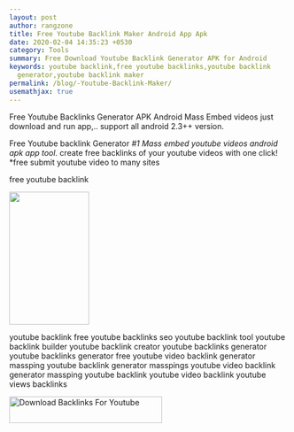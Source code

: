 ```yaml
---
layout: post
author: rangzone
title: Free Youtube Backlink Maker Android App Apk
date: 2020-02-04 14:35:23 +0530
category: Tools
summary: Free Download Youtube Backlink Generator APK for Android
keywords: youtube backlink,free youtube backlinks,youtube backlink
  generator,youtube backlink maker
permalink: /blog/-Youtube-Backlink-Maker/
usemathjax: true
---
```

Free Youtube Backlinks Generator APK Android Mass Embed videos
just download and run app,.. support all android 2.3++ version.

Free Youtube backlink Generator
*\#1 Mass embed youtube videos android apk app tool.* create free backlinks of your youtube videos with one click! *free submit youtube video to many sites

free youtube backlink

<img src="https://camo.githubusercontent.com/6a61de0352a22f4c2a502be6bb97835908d9317c2d87750f2d65347a91a5aba7/68747470733a2f2f692e6962622e636f2f376e70547362592f3438302d332e6a7067" width="144" height="240"/>

youtube backlink free youtube backlinks seo youtube backlink tool youtube backlink builder youtube backlink creator youtube backlinks generator youtube backlinks generator free youtube video backlink generator massping youtube backlink generator masspings youtube video backlink generator massping youtube backlink youtube video backlink youtube views backlinks

<a href="https://sourceforge.net/projects/backlinks-for-youtube/files/latest/download"><img alt="Download Backlinks For Youtube" src="https://a.fsdn.com/con/app/sf-download-button" width=276 height=48 srcset="https://a.fsdn.com/con/app/sf-download-button?button_size=2x 2x"></a>
